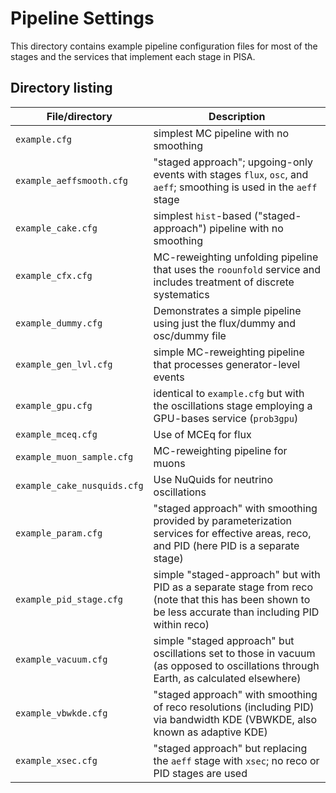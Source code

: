 # Pipeline Settings

This directory contains example pipeline configuration files for most of the stages and the services that implement each stage in PISA.


## Directory listing

| File/directory              | Description
| --------------------------- | -----------
| `example.cfg`               | simplest MC pipeline with no smoothing
| `example_aeffsmooth.cfg`    | "staged approach"; upgoing-only events with stages `flux`, `osc`, and `aeff`; smoothing is used in the `aeff` stage
| `example_cake.cfg`          | simplest `hist`-based ("staged-approach") pipeline with no smoothing
| `example_cfx.cfg`           | MC-reweighting unfolding pipeline that uses the `roounfold` service and includes treatment of discrete systematics 
| `example_dummy.cfg`         | Demonstrates a simple pipeline using just the flux/dummy and osc/dummy file
| `example_gen_lvl.cfg`       | simple MC-reweighting pipeline that processes generator-level events
| `example_gpu.cfg`           | identical to `example.cfg` but with the oscillations stage employing a GPU-bases service (`prob3gpu`)
| `example_mceq.cfg`          | Use of MCEq for flux
| `example_muon_sample.cfg`   | MC-reweighting pipeline for muons
| `example_cake_nusquids.cfg` | Use NuQuids for neutrino oscillations
| `example_param.cfg`         | "staged approach" with smoothing provided by parameterization services for effective areas, reco, and PID (here PID is a separate stage)
| `example_pid_stage.cfg`     | simple "staged-approach" but with PID as a separate stage from reco (note that this has been shown to be less accurate than including PID within reco)
| `example_vacuum.cfg`        | simple "staged approach" but oscillations set to those in vacuum (as opposed to oscillations through Earth, as calculated elsewhere)
| `example_vbwkde.cfg`        | "staged approach" with smoothing of reco resolutions (including PID) via bandwidth KDE (VBWKDE, also known as adaptive KDE)
| `example_xsec.cfg`          | "staged approach" but replacing the `aeff` stage with `xsec`; no reco or PID stages are used

